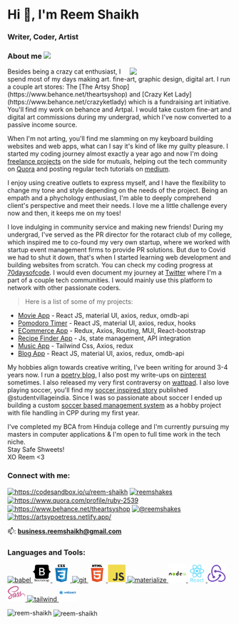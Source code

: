 <h1 align="left">Hi 👋, I'm Reem Shaikh</h1>
<h3 align="left">Writer, Coder, Artist</h3>

<!-- <p align="left"> <a href="https://twitter.com/reemshakes" target="blank"><img src="https://img.shields.io/twitter/follow/reemshakes?logo=twitter&style=for-the-badge" alt="reemshakes" /></a> </p>
 -->
### About me <img src="https://media.giphy.com/media/mGcNjsfWAjY5AEZNw6/giphy.gif" width="50">
<img align='right' src="https://media.giphy.com/media/ieyl9zmCjO4b4t6qoY/giphy.gif" width="230">
Besides being a crazy cat enthusiast, I spend most of my days making art. fine-art, graphic design, digital art. I run a couple art stores: The [The Artsy Shop](https://www.behance.net/theartsyshop) and [Crazy Ket Lady](https://www.behance.net/crazyketlady) which is a fundraising art initiative. You'll find my work on behance and Artpal. I would take custom fine-art and digital art commissions during my undergrad, which I've now converted to a passive income source. 

When I'm not arting, you'll find me slamming on my keyboard building websites and web apps, what can I say it's kind of like my guilty pleasure. I started my coding journey almost exactly a year ago and now I'm doing [freelance projects](https://elevateagency.netlify.app/) on the side for mutuals, helping out the tech community on [Quora](https://www.quora.com/profile/Ruby-2539) and posting regular tech tutorials on [medium](https://medium.com/@reemshakes). 

I enjoy using creative outlets to express myself, and I have the flexibility to change my tone and style depending on the needs of the project. Being an empath and a phychology enthusiast, I'm able to deeply comprehend client's perspective and meet their needs. I love me a little challenge every now and then, it keeps me on my toes! 

I love indulging in community service and making new friends!
During my undergrad, I've served as the PR director for the rotaract club of my college, which inspired me to co-found my very own startup, where we worked with startup event management firms to provide PR solutions. But due to Covid we had to shut it down, that's when I started learning web development and building websites from scratch. You can check my coding progress at [70daysofcode](https://github.com/reem-shaikh/70DaysOfCode). I would even document my journey at [Twitter](https://twitter.com/reemshakes) where I'm a part of a couple tech communities. I would mainly use this platform to network with other passionate coders. 

> Here is a list of some of my projects:
- [Movie App](https://angry-villani-ca483a.netlify.app/) - React JS, material UI, axios, redux, omdb-api 
- [Pomodoro Timer](https://reem-shaikh.github.io/pomodorotimer-app/) -  React JS, material UI, axios, redux, hooks
- [ECommerce App](https://addtocartfunctionality.netlify.app/) - Redux, Axios, Routing, MUI, React-bootstrap
- [Recipe Finder App](https://jolly-dusk-104626.netlify.app/) - Js, state management, API integration
- [Music App](https://roaring-mousse-84007a.netlify.app/) - Tailwind Css, Axios, redux
- [Blog App](https://singular-crumble-2cc32d.netlify.app/) - React JS, material UI, axios, redux, omdb-api 

My hobbies align towards creative writing, I've been writing for around 3-4 years now. I run a [poetry blog](https://artsypoetress.netlify.app/), I also post my write-ups on [pinterest](https://in.pinterest.com/artsypoetresss/my-notepad-poems/) sometimes. I also released my very first contraversy on [wattpad](https://www.wattpad.com/user/itsrumbro). I also love playing soccer, you'll find my [soccer inspired story](https://www.instagram.com/p/BxrP0kbDFMZ/) published @studentvillageindia. Since I was so passionate about soccer I ended up building a custom [soccer based management system](https://github.com/reem-shaikh/c-project) as a hobby project with file handling in CPP during my first year. 

I've completed my BCA from Hinduja college and I'm currently pursuing my masters in computer applications & I'm open to full time work in the tech niche.
<br>
Stay Safe Shweets! 
<br>
XO Reem <3

<h3 align="left">Connect with me:</h3>
<p align="left">
<a href="https://codepen.io/https://codesandbox.io/u/reem-shaikh" target="blank"><img align="center" src="https://raw.githubusercontent.com/rahuldkjain/github-profile-readme-generator/master/src/images/icons/Social/codepen.svg" alt="https://codesandbox.io/u/reem-shaikh" height="30" width="40" /></a>
<a href="https://twitter.com/reemshakes" target="blank"><img align="center" src="https://raw.githubusercontent.com/rahuldkjain/github-profile-readme-generator/master/src/images/icons/Social/twitter.svg" alt="reemshakes" height="30" width="40" /></a>
<a href="https://dribbble.com/https://www.quora.com/profile/ruby-2539" target="blank"><img align="center" src="https://raw.githubusercontent.com/rahuldkjain/github-profile-readme-generator/master/src/images/icons/Social/dribbble.svg" alt="https://www.quora.com/profile/ruby-2539" height="30" width="40" /></a>
<a href="https://www.behance.net/https://www.behance.net/theartsyshop" target="blank"><img align="center" src="https://raw.githubusercontent.com/rahuldkjain/github-profile-readme-generator/master/src/images/icons/Social/behance.svg" alt="https://www.behance.net/theartsyshop" height="30" width="40" /></a>
<a href="https://medium.com/@reemshakes" target="blank"><img align="center" src="https://raw.githubusercontent.com/rahuldkjain/github-profile-readme-generator/master/src/images/icons/Social/medium.svg" alt="@reemshakes" height="30" width="40" /></a>
<a href="/https://artsypoetress.netlify.app/" target="blank"><img align="center" src="https://raw.githubusercontent.com/rahuldkjain/github-profile-readme-generator/master/src/images/icons/Social/rss.svg" alt="https://artsypoetress.netlify.app/" height="30" width="40" /></a>
</p>

📫: **business.reemshaikh@gmail.com**


<h3 align="left">Languages and Tools:</h3>
<p align="left"> <a href="https://babeljs.io/" target="_blank" rel="noreferrer"> <img src="https://www.vectorlogo.zone/logos/babeljs/babeljs-icon.svg" alt="babel" width="40" height="40"/> </a> <a href="https://getbootstrap.com" target="_blank" rel="noreferrer"> <img src="https://raw.githubusercontent.com/devicons/devicon/master/icons/bootstrap/bootstrap-plain-wordmark.svg" alt="bootstrap" width="40" height="40"/> </a> <a href="https://www.w3schools.com/css/" target="_blank" rel="noreferrer"> <img src="https://raw.githubusercontent.com/devicons/devicon/master/icons/css3/css3-original-wordmark.svg" alt="css3" width="40" height="40"/> </a> <a href="https://git-scm.com/" target="_blank" rel="noreferrer"> <img src="https://www.vectorlogo.zone/logos/git-scm/git-scm-icon.svg" alt="git" width="40" height="40"/> </a> <a href="https://www.w3.org/html/" target="_blank" rel="noreferrer"> <img src="https://raw.githubusercontent.com/devicons/devicon/master/icons/html5/html5-original-wordmark.svg" alt="html5" width="40" height="40"/> </a> <a href="https://developer.mozilla.org/en-US/docs/Web/JavaScript" target="_blank" rel="noreferrer"> <img src="https://raw.githubusercontent.com/devicons/devicon/master/icons/javascript/javascript-original.svg" alt="javascript" width="40" height="40"/> </a> <a href="https://materializecss.com/" target="_blank" rel="noreferrer"> <img src="https://raw.githubusercontent.com/prplx/svg-logos/5585531d45d294869c4eaab4d7cf2e9c167710a9/svg/materialize.svg" alt="materialize" width="40" height="40"/> </a> <a href="https://nodejs.org" target="_blank" rel="noreferrer"> <img src="https://raw.githubusercontent.com/devicons/devicon/master/icons/nodejs/nodejs-original-wordmark.svg" alt="nodejs" width="40" height="40"/> </a> <a href="https://reactjs.org/" target="_blank" rel="noreferrer"> <img src="https://raw.githubusercontent.com/devicons/devicon/master/icons/react/react-original-wordmark.svg" alt="react" width="40" height="40"/> </a> <a href="https://redux.js.org" target="_blank" rel="noreferrer"> <img src="https://raw.githubusercontent.com/devicons/devicon/master/icons/redux/redux-original.svg" alt="redux" width="40" height="40"/> </a> <a href="https://sass-lang.com" target="_blank" rel="noreferrer"> <img src="https://raw.githubusercontent.com/devicons/devicon/master/icons/sass/sass-original.svg" alt="sass" width="40" height="40"/> </a> <a href="https://tailwindcss.com/" target="_blank" rel="noreferrer"> <img src="https://www.vectorlogo.zone/logos/tailwindcss/tailwindcss-icon.svg" alt="tailwind" width="40" height="40"/> </a> <a href="https://webpack.js.org" target="_blank" rel="noreferrer"> <img src="https://raw.githubusercontent.com/devicons/devicon/d00d0969292a6569d45b06d3f350f463a0107b0d/icons/webpack/webpack-original-wordmark.svg" alt="webpack" width="40" height="40"/> </a> </p>

<p><img align="left" src="https://github-readme-stats.vercel.app/api/top-langs?username=reem-shaikh&show_icons=true&locale=en&layout=compact" alt="reem-shaikh" /></p>

<p>&nbsp;<img align="center" src="https://github-readme-stats.vercel.app/api?username=reem-shaikh&show_icons=true&locale=en" alt="reem-shaikh" /></p>


